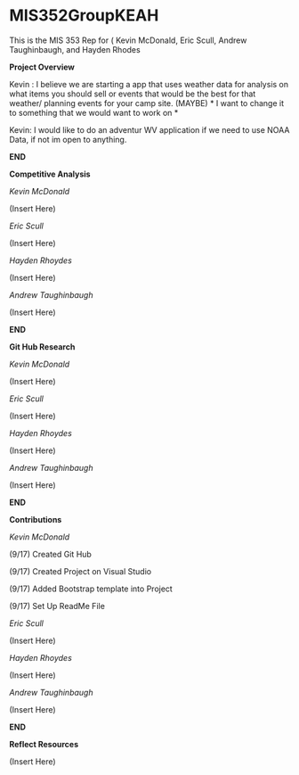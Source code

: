 # MIS352GroupKEAH
This is the MIS 353 Rep for ( Kevin McDonald, Eric Scull, Andrew Taughinbaugh, and Hayden Rhodes

**Project Overview**

Kevin : I believe we are starting a app that uses weather data for analysis on what items you should sell or events that would be the best for that weather/ planning events for your camp site. (MAYBE) * I want to change it to something that we would want to work on *

Kevin: I would like to do an adventur WV application if we need to use NOAA Data, if not im open to anything.

**END**



**Competitive Analysis**

*Kevin McDonald*

(Insert Here)

*Eric Scull*

(Insert Here)

*Hayden Rhoydes*

(Insert Here)

*Andrew Taughinbaugh*

(Insert Here)

**END**


**Git Hub Research**

*Kevin McDonald*

(Insert Here)

*Eric Scull*

(Insert Here)

*Hayden Rhoydes*

(Insert Here)

*Andrew Taughinbaugh*

(Insert Here)

**END**


**Contributions**

*Kevin McDonald*

(9/17) Created Git Hub 

(9/17) Created Project on Visual Studio 

(9/17) Added Bootstrap template into Project 

(9/17) Set Up ReadMe File

*Eric Scull*

(Insert Here)

*Hayden Rhoydes*

(Insert Here)

*Andrew Taughinbaugh*

(Insert Here)

**END**


**Reflect Resources**

(Insert Here)
